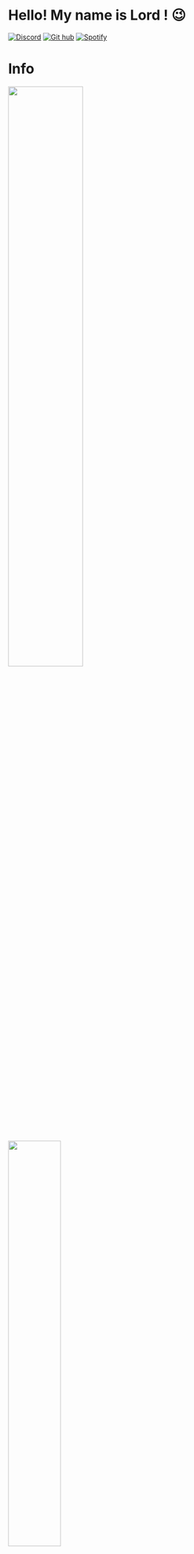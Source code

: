 # Hello! My name is Lord ! 😉
[![Discord](https://img.shields.io/badge/Discord-7289DA?style=for-the-badge&logo=discord&logoColor=white)](https://discordapp.com/users/755106757038178396)
[![Git hub](https://img.shields.io/badge/GitHub-100000?style=for-the-badge&logo=github&logoColor=white)](https://github.com/LordDarkdev/LordDarkdev)
[![Spotify](https://img.shields.io/badge/Spotify-1ED760?&style=for-the-badge&logo=spotify&logoColor=white)](https://open.spotify.com/user/5iedm2386l18mkogoc07malvu?si=5c8679e9d37448e7)


# Info
<div style="margin-bottom:100px">
<img width=55% src="https://github-readme-stats.vercel.app/api?username=LordDarkdev&show_icons=true&theme=radical" />
<img width=46% src="https://github-readme-stats-git-main-rafaelalexandrino.vercel.app/api/top-langs/?username=LordDarkdev&show_icons=true&theme=radical&layout=compact" />
 </div>

 ## Skills
![JavaScript](https://img.shields.io/badge/JavaScript-F7DF1E?style=for-the-badge&logo=javascript&logoColor=black)&nbsp;
![Nodejs](https://img.shields.io/badge/Node.js-43853D?style=for-the-badge&logo=node.js&logoColor=white)&nbsp;
![HTML](https://img.shields.io/badge/HTML5-E34F26?style=for-the-badge&logo=html5&logoColor=white)&nbsp;
![CSS](https://img.shields.io/badge/CSS3-1572B6?style=for-the-badge&logo=css3&logoColor=white)&nbsp;

## learning

![Python](https://img.shields.io/badge/Python-14354C?style=for-the-badge&logo=python&logoColor=white)&nbsp;
![React.js](https://img.shields.io/badge/React-20232A?style=for-the-badge&logo=react&logoColor=61DAFB)&nbsp;
